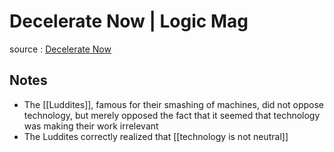 # Decelerate Now | Logic Mag

source
: [Decelerate Now](https://logicmag.io/commons/decelerate-now/)


## Notes

-   The [[Luddites]], famous for their smashing of machines, did not oppose technology, but merely opposed the fact that it seemed that technology was making their work irrelevant
-   The Luddites correctly realized that [[technology is not neutral]]

